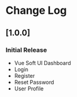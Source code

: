 # Change Log

## [1.0.0]

### Initial Release
- Vue Soft UI Dashboard
- Login
- Register
- Reset Password
- User Profile
